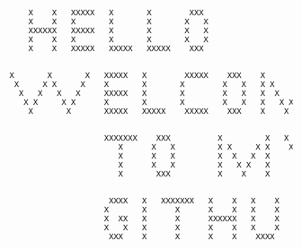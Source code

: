 <pre>

    X    X   XXXXX   X       X        XXX
    X    X   X       X       X       X   X
    XXXXXX   XXXXX   X       X       X   X
    X    X   X       X       X       X   X
    X    X   XXXXX   XXXXX   XXXXX    XXX


X       X       X   XXXXX   X        XXXXX    XXX    X         X   XXXXX
 X     X X     X    X       X       X        X   X   X X     X X   X
  X   X   X   X     XXXXX   X       X        X   X   X  X   X  X   XXXXX
   X X     X X      X       X       X        X   X   X   X X   X   X
    X       X       XXXXX   XXXXX    XXXXX    XXX    X    X    X   XXXXX


                    XXXXXXX    XXX          X         X   X   X
                       X      X   X         X X     X X    X X
                       X      X   X         X  X   X  X     X
                       X      X   X         X   X X   X     X
                       X       XXX          X    X    X     X


                     XXXX   X   XXXXXXX   X    X   X    X   XXXX
                    X       X      X      X    X   X    X   X   X
                    X  XX   X      X      XXXXXX   X    X   XXXX
                    X   X   X      X      X    X   X    X   X   X
                     XXX    X      X      X    X    XXXX    XXXX

</pre>
